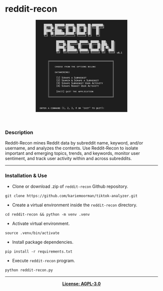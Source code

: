# reddit-recon

<p align='center'><img src='https://github.com/kariemoorman/reddit-recon/blob/main/redditrecon.png' alt='rr' width='60%'/></p>

<br>

### Description
Reddit-Recon mines Reddit data by subreddit name, keyword, and/or username, and analyzes the contents. Use Reddit-Recon to isolate important and emerging topics, trends, and keywords, monitor user sentiment, and track user activity within and across subreddits. 

---

### Installation & Use

- Clone or download .zip of `reddit-recon` Github repository.
```
git clone https://github.com/kariemoorman/tiktok-analyzer.git
```
- Create a virtual environment inside the `reddit-recon` directory.
```
cd reddit-recon && python -m venv .venv
```
- Activate virtual environment.
```
source .venv/bin/activate
```
- Install package dependencies.
```
pip install -r requirements.txt
```
- Execute `reddit-recon` program.
```
python reddit-recon.py
```

--- 

<p align='center'><b><a href='https://github.com/kariemoorman/reddit-recon/blob/main/LICENSE'>License: AGPL-3.0</a></b></p>
